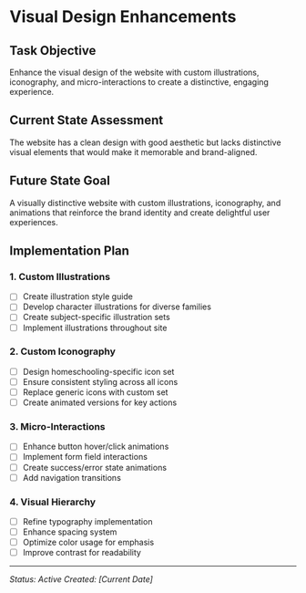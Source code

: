 # Visual Design Enhancements

## Task Objective
Enhance the visual design of the website with custom illustrations, iconography, and micro-interactions to create a distinctive, engaging experience.

## Current State Assessment
The website has a clean design with good aesthetic but lacks distinctive visual elements that would make it memorable and brand-aligned.

## Future State Goal
A visually distinctive website with custom illustrations, iconography, and animations that reinforce the brand identity and create delightful user experiences.

## Implementation Plan

### 1. Custom Illustrations
- [ ] Create illustration style guide
- [ ] Develop character illustrations for diverse families
- [ ] Create subject-specific illustration sets
- [ ] Implement illustrations throughout site

### 2. Custom Iconography
- [ ] Design homeschooling-specific icon set
- [ ] Ensure consistent styling across all icons
- [ ] Replace generic icons with custom set
- [ ] Create animated versions for key actions

### 3. Micro-Interactions
- [ ] Enhance button hover/click animations
- [ ] Implement form field interactions
- [ ] Create success/error state animations
- [ ] Add navigation transitions

### 4. Visual Hierarchy
- [ ] Refine typography implementation
- [ ] Enhance spacing system
- [ ] Optimize color usage for emphasis
- [ ] Improve contrast for readability

---

*Status: Active*
*Created: [Current Date]* 